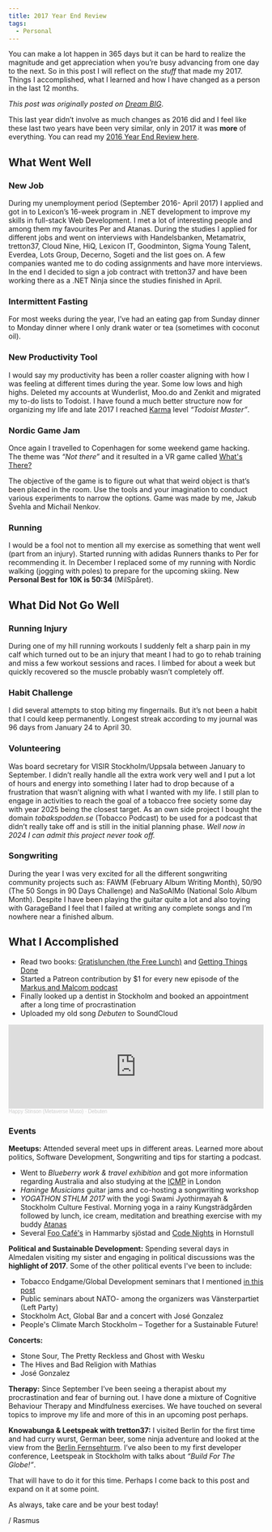 ```yaml
---
title: 2017 Year End Review
tags:
  - Personal
---
```


You can make a lot happen in 365 days but it can be hard to realize the magnitude and get appreciation when you’re busy advancing from one day to the next. So in this post I will reflect on the *stuff* that made my 2017. Things I accomplished, what I learned and how I have changed as a person in the last 12 months.

<!--more-->

*This post was originally posted on [Dream BIG](https://rasmus-nordling.netlify.app/2018/02/02/2017-year-end-review/)*.

This last year didn’t involve as much changes as 2016 did and I feel like these last two years have been very similar, only in 2017 it was **more** of everything.
You can read my [2016 Year End Review here](/2017/01/01/2016-year-end-review/).

## What Went Well

### New Job

During my unemployment period (September 2016- April 2017) I applied and got in to Lexicon’s 16-week program in .NET development to improve my skills in full-stack Web Development. I met a lot of interesting people and among them my favourites Per and Atanas. During the studies I applied for different jobs and went on interviews with Handelsbanken, Metamatrix, tretton37, Cloud Nine, HiQ, Lexicon IT, Goodminton, Sigma Young Talent, Everdea, Lots Group, Decerno, Sogeti and the list goes on. A few companies wanted me to do coding assignments and have more interviews. In the end I decided to sign a job contract with tretton37 and have been working there as a .NET Ninja since the studies finished in April.

### Intermittent Fasting

For most weeks during the year, I’ve had an eating gap from Sunday dinner to Monday dinner where I only drank water or tea (sometimes with coconut oil).

### New Productivity Tool

I would say my productivity has been a roller coaster aligning with how I was feeling at different times during the year. Some low lows and high highs. Deleted my accounts at Wunderlist, Moo.do and Zenkit and migrated my to-do lists to Todoist. I have found a much better structure now for organizing my life and late 2017 I reached [Karma](https://todoist.com/karma) level *“Todoist Master”*.

### Nordic Game Jam

Once again I travelled to Copenhagen for some weekend game hacking. The theme was *“Not there”* and it resulted in a VR game called [What's There?](https://rasmusnordling.itch.io/whats-there)

The objective of the game is to figure out what that weird object is that’s been placed in the room. Use the tools and your imagination to conduct various experiments to narrow the options. Game was made by me, Jakub Švehla and Michail Nenkov.

### Running

I would be a fool not to mention all my exercise as something that went well (part from an injury). Started running with adidas Runners thanks to Per for recommending it. In December I replaced some of my running with Nordic walking (jogging with poles) to prepare for the upcoming skiing. New **Personal Best for 10K is 50:34** (MilSpåret).

## What Did Not Go Well

### Running Injury

During one of my hill running workouts I suddenly felt a sharp pain in my calf which turned out to be an injury that meant I had to go to rehab training and miss a few workout sessions and races. I limbed for about a week but quickly recovered so the muscle probably wasn’t completely off.

### Habit Challenge

I did several attempts to stop biting my fingernails. But it’s not been a habit that I could keep permanently. Longest streak according to my journal was 96 days from January 24 to April 30.

### Volunteering

Was board secretary for VISIR Stockholm/Uppsala between January to September.
I didn’t really handle all the extra work very well and I put a lot of hours and energy into something I later had to drop because of a frustration that wasn’t aligning with what I wanted with my life.
I still plan to engage in activities to reach the goal of a tobacco free society some day with year 2025 being the closest target.
As an own side project I bought the domain *tobakspodden.se* (Tobacco Podcast) to be used for a podcast that didn’t really take off and is still in the initial planning phase. *Well now in 2024 I can admit this project never took off.*

### Songwriting

During the year I was very excited for all the different songwriting community projects such as: FAWM (February Album Writing Month), 50/90 (The 50 Songs in 90 Days Challenge) and NaSoAlMo (National Solo Album Month). Despite I have been playing the guitar quite a lot and also toying with GarageBand I feel that I failed at writing any complete songs and I’m nowhere near a finished album.

## What I Accomplished

- Read two books: [Gratislunchen (the Free Lunch)](https://www.goodreads.com/book/show/30127258-gratislunchen) and [Getting Things Done](https://www.goodreads.com/book/show/22521573-getting-things-done)
- Started a Patreon contribution by $1 for every new episode of the [Markus and Malcom podcast](https://www.patreon.com/user?u=2479719)
- Finally looked up a dentist in Stockholm and booked an appointment after a long time of procrastination
- Uploaded my old song *Debuten* to SoundCloud

<iframe width="100%" height="166" scrolling="no" frameborder="no" allow="autoplay" src="https://w.soundcloud.com/player/?url=https%3A//api.soundcloud.com/tracks/305976317&color=%23ff5500&auto_play=false&hide_related=false&show_comments=true&show_user=true&show_reposts=false&show_teaser=true"></iframe><div style="font-size: 10px; color: #cccccc;line-break: anywhere;word-break: normal;overflow: hidden;white-space: nowrap;text-overflow: ellipsis; font-family: Interstate,Lucida Grande,Lucida Sans Unicode,Lucida Sans,Garuda,Verdana,Tahoma,sans-serif;font-weight: 100;"><a href="https://soundcloud.com/happystinson" title="Happy Stinson (Metaverse Muso)" target="_blank" style="color: #cccccc; text-decoration: none;">Happy Stinson (Metaverse Muso)</a> · <a href="https://soundcloud.com/happystinson/debuten" title="Debuten" target="_blank" style="color: #cccccc; text-decoration: none;">Debuten</a></div>

### Events

**Meetups:** Attended several meet ups in different areas. Learned more about politics, Software Development, Songwriting and tips for starting a podcast.

- Went to *Blueberry work & travel exhibition* and got more information regarding Australia and also studying at the [ICMP](https://www.icmp.ac.uk/) in London
- *Haninge Musicians* guitar jams and co-hosting a songwriting workshop
- *YOGATHON STHLM 2017* with the yogi Swami Jyothirmayah & Stockholm Culture Festival. Morning yoga in a rainy Kungsträdgården followed by lunch, ice cream, meditation and breathing exercise with my buddy [Atanas](https://www.linkedin.com/in/atanas-f-nikolov/)
- Several [Foo Café's](http://www.foocafe.org/) in Hammarby sjöstad and [Code Nights](https://techworld.event.idg.se/event/codenight/) in Hornstull

**Political and Sustainable Development:** Spending several days in Almedalen visiting my sister and engaging in political discussions was the **highlight of 2017**. Some of the other political events I've been to include:

- Tobacco Endgame/Global Development seminars that I mentioned [in this post](/posts/week-20-2017)
- Public seminars about NATO- among the organizers was Vänsterpartiet (Left Party)
- Stockholm Act, Global Bar and a concert with José Gonzalez
- People's Climate March Stockholm – Together for a Sustainable Future!

**Concerts:**

- Stone Sour, The Pretty Reckless and Ghost with Wesku
- The Hives and Bad Religion with Mathias
- José Gonzalez

**Therapy:** Since September I’ve been seeing a therapist about my procrastination and fear of burning out. I have done a mixture of Cognitive Behaviour Therapy and Mindfulness exercises. We have touched on several topics to improve my life and more of this in an upcoming post perhaps.

**Knowabunga & Leetspeak with tretton37:** I visited Berlin for the first time and had curry wurst, German beer, some ninja adventure and looked at the view from the [Berlin Fernsehturm](https://tv-turm.de/en/). I’ve also been to my first developer conference, Leetspeak in Stockholm with talks about _“Build For The Globe!”_.

That will have to do it for this time. Perhaps I come back to this post and expand on it at some point.

As always, take care and be your best today!

/ Rasmus

